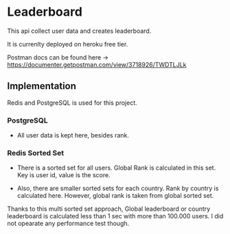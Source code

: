# Leaderboard

This api collect user data and creates leaderboard.

It is currenlty deployed on heroku free tier.

Postman docs can be found here -> https://documenter.getpostman.com/view/3718926/TWDTLJLk

## Implementation

Redis and PostgreSQL is used for this project.

### PostgreSQL

- All user data is kept here, besides rank. 

### Redis Sorted Set

- There is a sorted set for all users. Global Rank is calculated in this set. Key is user id, value is the score.

- Also, there are smaller sorted sets for each country. Rank by country is calculated here. However, global rank is taken from global sorted set.


Thanks to this multi sorted set approach, Global leaderboard or country leaderboard is calculated less than 1 sec with more than 100.000 users. I did not opearate any performance test though.
